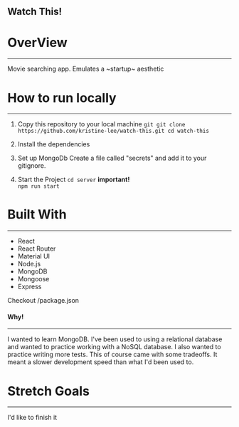 ## Watch This!


# OverView
---------
Movie searching app. Emulates a ~startup~ aesthetic


# How to run locally
-------
1. Copy this repository to your local machine
``git
git clone https://github.com/kristine-lee/watch-this.git
cd watch-this
``
2. Install the dependencies

3. Set up MongoDb
Create a file called "secrets" and add it to your gitignore.

4. Start the Project
`cd server` **important!** <br />
`npm run start`

# Built With
-----
* React
* React Router 
* Material UI
* Node.js
* MongoDB
* Mongoose
* Express

Checkout /package.json

#### Why!
----------
I wanted to learn MongoDB. I've been used to using a relational database and wanted to practice working with a NoSQL database. I also wanted to practice writing more tests.
This of course came with some tradeoffs. It meant a slower development speed than what I'd been used to.

# Stretch Goals
----
I'd like to finish it
